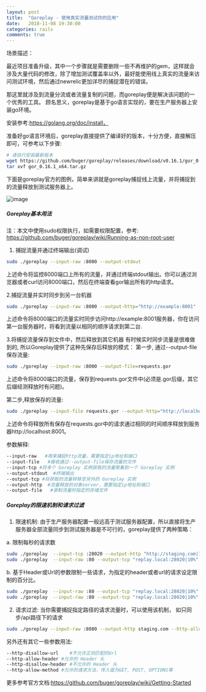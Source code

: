 ```yaml
---
layout: post
title:  "Goreplay - 使用真实流量测试你的应用"
date:   2018-11-08 19:30:00
categories: rails
comments: true
---
```


场景描述：

最近项目准备升级，其中一个步骤就是需要删除一些不再维护的gem，这样就会涉及大量代码的修改，除了增加测试覆盖率以外，最好能使用线上真实的流量来访问测试环境，然后通过newrelic更加详尽的捕捉潜在的错误。

那这里就涉及到流量分流或者流量复制的问题，而goreplay便是解决该问题的一个优秀的工具。
顾名思义，goreplay是基于go语言实现的，要在生产服务器上安装go环境。

安装参考:https://golang.org/doc/install，

准备好go语言环境后，goreplay直接提供了编译好的版本，十分方便，直接解压即可，可参考以下步骤:
```bash
# 请自行安装最新版本
wget https://github.com/buger/goreplay/releases/download/v0.16.1/gor_0.16.1_x64.tar.gz
tar xvf gor_0.16.1_x64.tar.gz
```
下面是goreplay官方的图例，简单来讲就是goreplay捕捉线上流量，并将捕捉到的流量释放到测试服务器上。

![image](https://l.ruby-china.com/photo/2018/ed1766d0-4311-490f-b2c9-2909bbb12fbe.png!large)

<h5>Goreplay基本用法</h5>

注：本文中使用sudo权限执行，如需要权限配置，参考:
https://github.com/buger/goreplay/wiki/Running-as-non-root-user

1. 捕捉流量并通过终端输出(调试)
 
```bash
sudo ./goreplay --input-raw :8000 --output-stdout
```
上述命令将监控8000端口上所有的流量，并通过终端stdout输出。你可以通过浏览器或者curl访问8000端口，然后在终端查看gor输出所有的http请求。

2.捕捉流量并实时同步到另一台机器

```bash
sudo ./goreplay --input-raw :8000 --output-http="http://example:8001"
```

上述命令将8000端口的流量实时同步访问http://example:8001服务器，你在访问第一台服务器时，将看到流量以相同的顺序请求到第二台.

3.将捕捉流量保存到文件中，然后释放到其它机器
有时候实时同步流量是很难做到的, 所以Goreplay提供了这种先保存后释放的模式：
第一步, 通过--output-file保存流量:
```bash
sudo ./goreplay --input-raw :8000 --output-file=requests.gor
```
上述命令将8000端口的流量，保存到requests.gor文件中(必须是.gor后缀，其它后缀经测释放时有问题)。

第二步,释放保存的流量:
```bash
sudo ./goreplay --input-file requests.gor --output-http="http://localhost:8001"
```
上述命令将释放所有保存在requests.gor中的请求通过相同的时间顺序释放到服务器http://localhost:8001。

参数解释:
```bash
--input-raw   #用来捕捉http流量，需要指定ip地址和端口
--input-file   #接收通过--output-file保存流量的文件
--input-tcp #将多个 Goreplay 实例获取的流量聚集到一个 Goreplay 实例
--output-stdout  #终端输出
--output-tcp #将获取的流量转移至另外的 Goreplay 实例
--output-http  #流量释放的对象server，需要指定ip地址和端口
--output-file   #录制流量时指定的存储文件
```

<h5>Goreplay的限速机制和请求过滤</h5>

1. 限速机制:
由于生产服务器配置一般远高于测试服务器配置，所以直接将生产服务器全部流量同步到测试服务器是不可行的，goreplay提供了两种策略：

a. 限制每秒的请求数
```bash
sudo ./goreplay  --input-tcp :28020 --output-http "http://staging.com|10"# (每秒请求数限制10个以内)
sudo ./goreplay  --input-raw :80 --output-tcp "replay.local:28020|10%"  # (每秒请求数限制10%以内)
```
b. 基于Header或Url的参数限制一些请求，为指定的header或者url的请求设定限制的百分比。
```bash
sudo ./goreplay  --input-raw :80 --output-tcp "replay.local:28020|10%" --http-header-limiter "X-API-KEY: 10%"
sudo ./goreplay  --input-raw :80 --output-tcp "replay.local:28020|10%" --http-param-limiter "api_key: 10%"
```
2. 请求过滤:
当你需要捕捉指定路径的请求流量时，可以使用该机制， 如只同步/api路径下的请求
```bash
sudo ./goreplay --input-raw :8080 --output-http staging.com --http-allow-url /api
```

另外还有其它一些参数用法:
```bash
--http-disallow-url    #不允许正则匹配的Url
--http-allow-header #允许的 Header 头
--http-disallow-header #不允许的 Header 头
--http-allow-method #允许的请求方法，传入值为GET, POST, OPTIONS等
```
更多参考官方文档:https://github.com/buger/goreplay/wiki/Getting-Started
